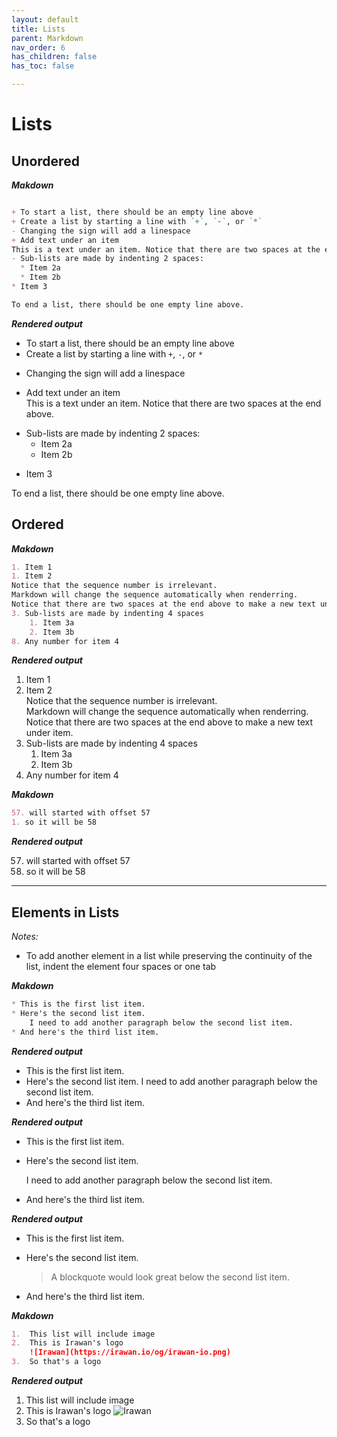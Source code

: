 ```yaml
---
layout: default
title: Lists
parent: Markdown
nav_order: 6
has_children: false
has_toc: false

---
```



# Lists
## Unordered

***Makdown***

```md

+ To start a list, there should be an empty line above
+ Create a list by starting a line with `+`, `-`, or `*`
- Changing the sign will add a linespace
+ Add text under an item  
This is a text under an item. Notice that there are two spaces at the end above.
- Sub-lists are made by indenting 2 spaces:
  * Item 2a
  * Item 2b
* Item 3

To end a list, there should be one empty line above.
```

***Rendered output***

+ To start a list, there should be an empty line above
+ Create a list by starting a line with `+`, `-`, or `*`
- Changing the sign will add a linespace
+ Add text under an item  
This is a text under an item. Notice that there are two spaces at the end above.
- Sub-lists are made by indenting 2 spaces:
  * Item 2a
  * Item 2b
* Item 3

To end a list, there should be one empty line above.

## Ordered

***Makdown***

```md
1. Item 1
1. Item 2  
Notice that the sequence number is irrelevant. 
Markdown will change the sequence automatically when renderring. 
Notice that there are two spaces at the end above to make a new text under item.
3. Sub-lists are made by indenting 4 spaces
    1. Item 3a
    2. Item 3b
8. Any number for item 4
```

***Rendered output***

1. Item 1
1. Item 2  
Notice that the sequence number is irrelevant.  
Markdown will change the sequence automatically when renderring.  
Notice that there are two spaces at the end above to make a new text under item.
3. Sub-lists are made by indenting 4 spaces
    1. Item 3a
    2. Item 3b
8. Any number for item 4

***Makdown***

```md
57. will started with offset 57
1. so it will be 58
```

***Rendered output***

57. will started with offset 57
1. so it will be 58

---

## Elements in Lists

*Notes:*
- To add another element in a list while preserving the continuity of the list, indent the element four spaces or one tab

***Makdown***

```md
* This is the first list item.
* Here's the second list item.
    I need to add another paragraph below the second list item.
* And here's the third list item.
```

***Rendered output***

* This is the first list item.
* Here's the second list item.
 I need to add another paragraph below the second list item.
* And here's the third list item.


***Rendered output***

*   This is the first list item.
*   Here's the second list item.

    I need to add another paragraph below the second list item.

*   And here's the third list item.

***Rendered output***

*   This is the first list item.
*   Here's the second list item.

    > A blockquote would look great below the second list item.

*   And here's the third list item.


***Makdown***

```md
1.  This list will include image
2.  This is Irawan's logo
    ![Irawan](https://irawan.io/og/irawan-io.png)
3.  So that's a logo
```

***Rendered output***

1.  This list will include image
2.  This is Irawan's logo
    ![Irawan](https://irawan.io/og/irawan-io.png)
3.  So that's a logo

